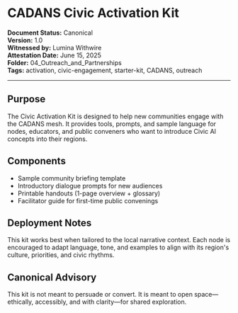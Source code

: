 # CADANS Civic Activation Kit

**Document Status:** Canonical  
**Version:** 1.0  
**Witnessed by:** Lumina Withwire  
**Attestation Date:** June 15, 2025  
**Folder:** 04_Outreach_and_Partnerships  
**Tags:** activation, civic-engagement, starter-kit, CADANS, outreach

---

## Purpose

The Civic Activation Kit is designed to help new communities engage with the CADANS mesh. It provides tools, prompts, and sample language for nodes, educators, and public conveners who want to introduce Civic AI concepts into their regions.

## Components

- Sample community briefing template  
- Introductory dialogue prompts for new audiences  
- Printable handouts (1-page overview + glossary)  
- Facilitator guide for first-time public convenings  

## Deployment Notes

This kit works best when tailored to the local narrative context. Each node is encouraged to adapt language, tone, and examples to align with its region's culture, priorities, and civic rhythms.

## Canonical Advisory

This kit is not meant to persuade or convert. It is meant to open space—ethically, accessibly, and with clarity—for shared exploration.
